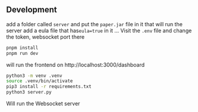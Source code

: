## Development

add a folder called `server` and put the `paper.jar` file in it that will run the server
add a eula file that has`eula=true` in it ...
Visit the `.env` file and change the token, websocket port there

```sh
pnpm install
pnpm run dev
```

will run the frontend on http://localhost:3000/dashboard

```sh
python3 -m venv .venv
source .venv/bin/activate
pip3 install -r requirements.txt
python3 server.py
```

Will run the Websocket server
